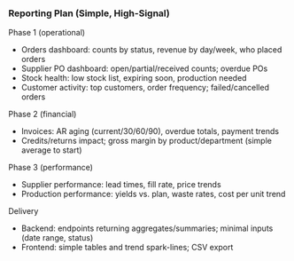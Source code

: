 ### Reporting Plan (Simple, High-Signal)

Phase 1 (operational)
- Orders dashboard: counts by status, revenue by day/week, who placed orders
- Supplier PO dashboard: open/partial/received counts; overdue POs
- Stock health: low stock list, expiring soon, production needed
- Customer activity: top customers, order frequency; failed/cancelled orders

Phase 2 (financial)
- Invoices: AR aging (current/30/60/90), overdue totals, payment trends
- Credits/returns impact; gross margin by product/department (simple average to start)

Phase 3 (performance)
- Supplier performance: lead times, fill rate, price trends
- Production performance: yields vs. plan, waste rates, cost per unit trend

Delivery
- Backend: endpoints returning aggregates/summaries; minimal inputs (date range, status)
- Frontend: simple tables and trend spark-lines; CSV export
